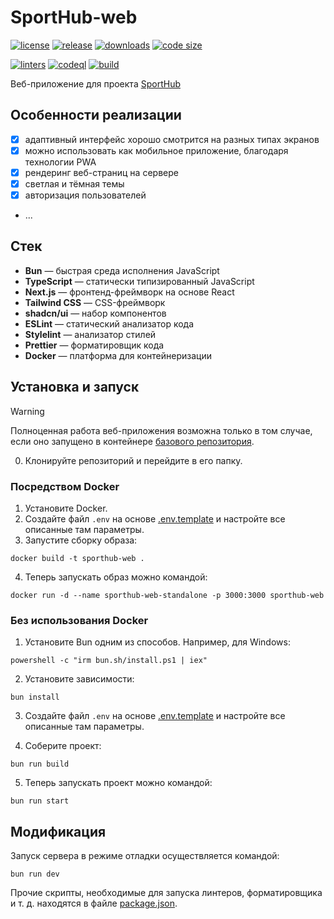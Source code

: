 # SportHub-web

[![license](https://img.shields.io/github/license/code-418-dpr/SportHub-web)](https://opensource.org/licenses/MIT)
[![release](https://img.shields.io/github/v/release/code-418-dpr/SportHub-web?include_prereleases)](https://github.com/code-418-dpr/SportHub-web/releases)
[![downloads](https://img.shields.io/github/downloads/code-418-dpr/SportHub-web/total)](https://github.com/code-418-dpr/SportHub-web/releases)
[![code size](https://img.shields.io/github/languages/code-size/code-418-dpr/SportHub-web.svg)](https://github.com/code-418-dpr/SportHub-web)

[![linters](https://github.com/code-418-dpr/SportHub-web/actions/workflows/linters.yaml/badge.svg)](https://github.com/code-418-dpr/SportHub-web/actions/workflows/linters.yaml)
[![codeql](https://github.com/code-418-dpr/SportHub-web/actions/workflows/codeql.yaml/badge.svg)](https://github.com/code-418-dpr/SportHub-web/actions/workflows/codeql.yaml)
[![build](https://github.com/code-418-dpr/SportHub-web/actions/workflows/build.yaml/badge.svg)](https://github.com/code-418-dpr/SportHub-web/actions/workflows/build.yaml)

Веб-приложение для проекта [SportHub](https://github.com/code-418-dpr/SportHub)

## Особенности реализации

- [x] адаптивный интерфейс хорошо смотрится на разных типах экранов
- [x] можно использовать как мобильное приложение, благодаря технологии PWA
- [x] рендеринг веб-страниц на сервере
- [x] светлая и тёмная темы
- [x] авторизация пользователей
- ...

## Стек

- **Bun** — быстрая среда исполнения JavaScript
- **TypeScript** — статически типизированный JavaScript
- **Next.js** — фронтенд-фреймворк на основе React
- **Tailwind CSS** — CSS-фреймворк
- **shadcn/ui** — набор компонентов
- **ESLint** — статический анализатор кода
- **Stylelint** — анализатор стилей
- **Prettier** — форматировщик кода
- **Docker** — платформа для контейнеризации

## Установка и запуск

> [!WARNING]
> Полноценная работа веб-приложения возможна только в том случае, если оно запущено в контейнере [базового репозитория](https://github.com/code-418-dpr/SportHub).

0. Клонируйте репозиторий и перейдите в его папку.

### Посредством Docker

1. Установите Docker.
2. Создайте файл `.env` на основе [.env.template](.env.template) и настройте все описанные там параметры.
3. Запустите сборку образа:

```shell
docker build -t sporthub-web .
```

4. Теперь запускать образ можно командой:

```shell
docker run -d --name sporthub-web-standalone -p 3000:3000 sporthub-web
```

### Без использования Docker

1. Установите Bun одним из способов. Например, для Windows:

```shell
powershell -c "irm bun.sh/install.ps1 | iex"
```

2. Установите зависимости:

```shell
bun install
```

3. Создайте файл `.env` на основе [.env.template](.env.template) и настройте все описанные там параметры.

4. Соберите проект:

```shell
bun run build
```

5. Теперь запускать проект можно командой:

```shell
bun run start
```

## Модификация

Запуск сервера в режиме отладки осуществляется командой:

```shell
bun run dev
```

Прочие скрипты, необходимые для запуска линтеров, форматировщика и т. д. находятся в
файле [package.json](./package.json).
